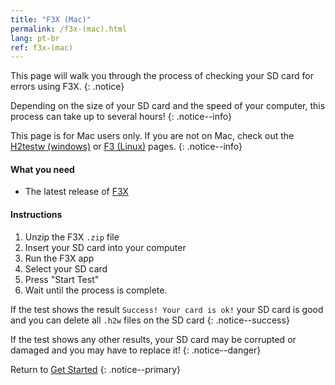 ```yaml
---
title: "F3X (Mac)"
permalink: /f3x-(mac).html
lang: pt-br
ref: f3x-(mac)
---
```


This page will walk you through the process of checking your SD card for errors using F3X.
{: .notice}

Depending on the size of your SD card and the speed of your computer, this process can take up to several hours!
{: .notice--info}

This page is for Mac users only. If you are not on Mac, check out the [H2testw (windows)](h2testw-(windows)) or [F3 (Linux)](f3-(linux)) pages.
{: .notice--info}

#### What you need

* The latest release of [F3X](https://github.com/insidegui/F3X/releases)

#### Instructions

1. Unzip the F3X `.zip` file
2. Insert your SD card into your computer
2. Run the F3X app
4. Select your SD card
5. Press "Start Test"
5. Wait until the process is complete.

If the test shows the result `Success! Your card is ok!` your SD card is good and you can delete all `.h2w` files on the SD card
{: .notice--success}

If the test shows any other results, your SD card may be corrupted or damaged and you may have to replace it!
{: .notice--danger}

Return to [Get Started](get-started)
{: .notice--primary}
